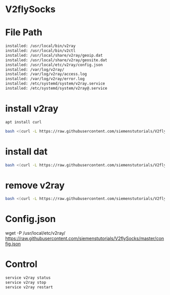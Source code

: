 # V2flySocks
# File Path
````bash
installed: /usr/local/bin/v2ray
installed: /usr/local/bin/v2ctl
installed: /usr/local/share/v2ray/geoip.dat
installed: /usr/local/share/v2ray/geosite.dat
installed: /usr/local/etc/v2ray/config.json
installed: /var/log/v2ray/
installed: /var/log/v2ray/access.log
installed: /var/log/v2ray/error.log
installed: /etc/systemd/system/v2ray.service
installed: /etc/systemd/system/v2ray@.service
````

# install v2ray
```bash
apt install curl
````
```bash
bash <(curl -L https://raw.githubusercontent.com/siemenstutorials/V2flySocks/master/v2fly.sh)
````
# install dat
```bash
bash <(curl -L https://raw.githubusercontent.com/siemenstutorials/V2flySocks/master/install_dat.sh)
````
# remove v2ray
```bash
bash <(curl -L https://raw.githubusercontent.com/siemenstutorials/V2flySocks/master/v2fly.sh) --remove
````

# Config.json
wget -P /usr/local/etc/v2ray/ https://raw.githubusercontent.com/siemenstutorials/V2flySocks/master/config.json

# Control 
```bash
service v2ray status
service v2ray stop
service v2ray restart
````

